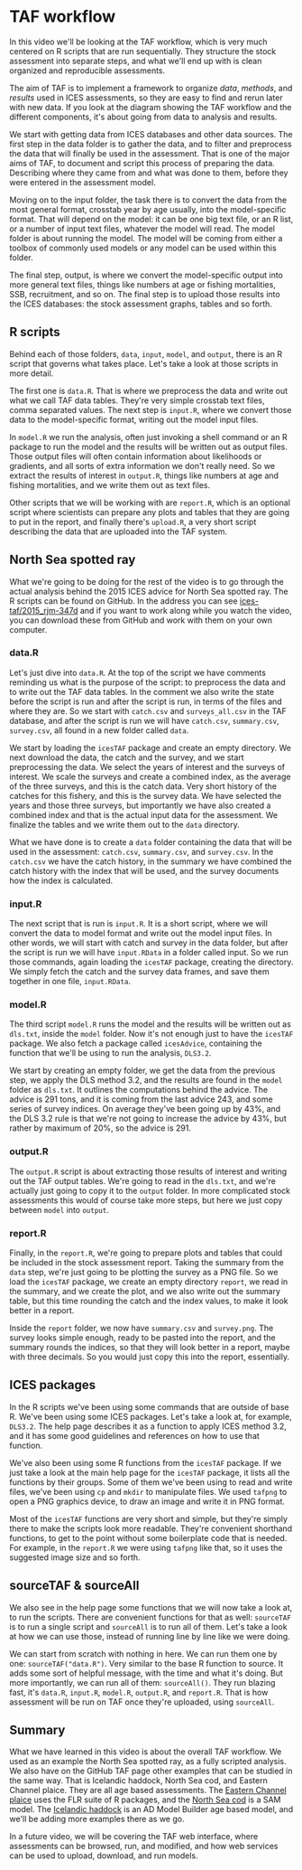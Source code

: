 # TAF workflow

In this video we'll be looking at the TAF workflow, which is very much centered
on R scripts that are run sequentially. They structure the stock assessment into
separate steps, and what we'll end up with is clean organized and reproducible
assessments.

The aim of TAF is to implement a framework to organize *data*, *methods*, and
*results* used in ICES assessments, so they are easy to find and rerun later
with new data. If you look at the diagram showing the TAF workflow and the
different components, it's about going from data to analysis and results.

We start with getting data from ICES databases and other data sources. The first
step in the data folder is to gather the data, and to filter and preprocess the
data that will finally be used in the assessment. That is one of the major aims
of TAF, to document and script this process of preparing the data. Describing
where they came from and what was done to them, before they were entered in the
assessment model.

Moving on to the input folder, the task there is to convert the data from the
most general format, crosstab year by age usually, into the model-specific
format. That will depend on the model: it can be one big text file, or an R
list, or a number of input text files, whatever the model will read. The model
folder is about running the model. The model will be coming from either a
toolbox of commonly used models or any model can be used within this folder.

The final step, output, is where we convert the model-specific output into more
general text files, things like numbers at age or fishing mortalities, SSB,
recruitment, and so on. The final step is to upload those results into the ICES
databases: the stock assessment graphs, tables and so forth.

## R scripts

Behind each of those folders, `data`, `input`, `model`, and `output`, there is
an R script that governs what takes place. Let's take a look at those scripts in
more detail.

The first one is `data.R`. That is where we preprocess the data and write out
what we call TAF data tables. They're very simple crosstab text files, comma
separated values. The next step is `input.R`, where we convert those data to the
model-specific format, writing out the model input files.

In `model.R` we run the analysis, often just invoking a shell command or an R
package to run the model and the results will be written out as output files.
Those output files will often contain information about likelihoods or
gradients, and all sorts of extra information we don't really need. So we
extract the results of interest in `output.R`, things like numbers at age and
fishing mortalities, and we write them out as text files.

Other scripts that we will be working with are `report.R`, which is an optional
script where scientists can prepare any plots and tables that they are going to
put in the report, and finally there's `upload.R`, a very short script
describing the data that are uploaded into the TAF system.

## North Sea spotted ray

What we're going to be doing for the rest of the video is to go through the
actual analysis behind the 2015 ICES advice for North Sea spotted ray. The R
scripts can be found on GitHub. In the address you can see
[ices-taf/2015_rjm-347d](https://github.com/ices-taf/2015_rjm-347d) and if you
want to work along while you watch the video, you can download these from GitHub
and work with them on your own computer.

### data.R

Let's just dive into `data.R`. At the top of the script we have comments
reminding us what is the purpose of the script: to preprocess the data and to
write out the TAF data tables. In the comment we also write the state before the
script is run and after the script is run, in terms of the files and where they
are. So we start with `catch.csv` and `surveys_all.csv` in the TAF database, and
after the script is run we will have `catch.csv`, `summary.csv`, `survey.csv`,
all found in a new folder called `data`.

We start by loading the `icesTAF` package and create an empty directory. We next
download the data, the catch and the survey, and we start preprocessing the
data. We select the years of interest and the surveys of interest. We scale the
surveys and create a combined index, as the average of the three surveys, and
this is the catch data. Very short history of the catches for this fishery, and
this is the survey data. We have selected the years and those three surveys, but
importantly we have also created a combined index and that is the actual input
data for the assessment. We finalize the tables and we write them out to the
`data` directory.

What we have done is to create a `data` folder containing the data that will be
used in the assessment: `catch.csv`, `summary.csv`, and `survey.csv`. In the
`catch.csv` we have the catch history, in the summary we have combined the catch
history with the index that will be used, and the survey documents how the index
is calculated.

### input.R

The next script that is run is `input.R`. It is a short script, where we will
convert the data to model format and write out the model input files. In other
words, we will start with catch and survey in the data folder, but after the
script is run we will have `input.RData` in a folder called input. So we run
those commands, again loading the `icesTAF` package, creating the directory. We
simply fetch the catch and the survey data frames, and save them together in one
file, `input.RData`.

### model.R

The third script `model.R` runs the model and the results will be written out as
`dls.txt`, inside the `model` folder. Now it's not enough just to have the
`icesTAF` package. We also fetch a package called `icesAdvice`, containing the
function that we'll be using to run the analysis, `DLS3.2`.

We start by creating an empty folder, we get the data from the previous step, we
apply the DLS method 3.2, and the results are found in the `model` folder as
`dls.txt`. It outlines the computations behind the advice. The advice is 291
tons, and it is coming from the last advice 243, and some series of survey
indices. On average they've been going up by 43%, and the DLS 3.2 rule is that
we're not going to increase the advice by 43%, but rather by maximum of 20%, so
the advice is 291.

### output.R

The `output.R` script is about extracting those results of interest and writing
out the TAF output tables. We're going to read in the `dls.txt`, and we're
actually just going to copy it to the `output` folder. In more complicated stock
assessments this would of course take more steps, but here we just copy between
`model` into `output`.

### report.R

Finally, in the `report.R`, we're going to prepare plots and tables that could
be included in the stock assessment report. Taking the summary from the `data`
step, we're just going to be plotting the survey as a PNG file. So we load the
`icesTAF` package, we create an empty directory `report`, we read in the
summary, and we create the plot, and we also write out the summary table, but
this time rounding the catch and the index values, to make it look better in a
report.

Inside the `report` folder, we now have `summary.csv` and `survey.png`. The
survey looks simple enough, ready to be pasted into the report, and the summary
rounds the indices, so that they will look better in a report, maybe with three
decimals. So you would just copy this into the report, essentially.

## ICES packages

In the R scripts we've been using some commands that are outside of base R.
We've been using some ICES packages. Let's take a look at, for example,
`DLS3.2`. The help page describes it as a function to apply ICES method 3.2, and
it has some good guidelines and references on how to use that function.

We've also been using some R functions from the `icesTAF` package. If we just
take a look at the main help page for the `icesTAF` package, it lists all the
functions by their groups. Some of them we've been using to read and write
files, we've been using `cp` and `mkdir` to manipulate files. We used `tafpng`
to open a PNG graphics device, to draw an image and write it in PNG format.

Most of the `icesTAF` functions are very short and simple, but they're simply
there to make the scripts look more readable. They're convenient shorthand
functions, to get to the point without some boilerplate code that is needed. For
example, in the `report.R` we were using `tafpng` like that, so it uses the
suggested image size and so forth.

## sourceTAF & sourceAll

We also see in the help page some functions that we will now take a look at, to
run the scripts. There are convenient functions for that as well: `sourceTAF` is
to run a single script and `sourceAll` is to run all of them. Let's take a look
at how we can use those, instead of running line by line like we were doing.

We can start from scratch with nothing in here. We can run them one by one:
`sourceTAF("data.R")`. Very similar to the base R function to source. It adds
some sort of helpful message, with the time and what it's doing. But more
importantly, we can run all of them: `sourceAll()`. They run blazing fast, it's
`data.R`, `input.R`, `model.R`, `output.R`, and `report.R`. That is how
assessment will be run on TAF once they're uploaded, using `sourceAll`.

## Summary

What we have learned in this video is about the overall TAF workflow. We used as
an example the North Sea spotted ray, as a fully scripted analysis. We also have
on the GitHub TAF page other examples that can be studied in the same way. That
is Icelandic haddock, North Sea cod, and Eastern Channel plaice. They are all
age based assessments. The [Eastern Channel
plaice](https://github.com/ices-taf/2016_ple-eche) uses the FLR suite of R
packages, and the [North Sea cod](https://github.com/ices-taf/2016_cod-347d) is
a SAM model. The [Icelandic haddock](https://github.com/ices-taf/2015_had-iceg)
is an AD Model Builder age based model, and we'll be adding more examples there
as we go.

In a future video, we will be covering the TAF web interface, where assessments
can be browsed, run, and modified, and how web services can be used to upload,
download, and run models.
